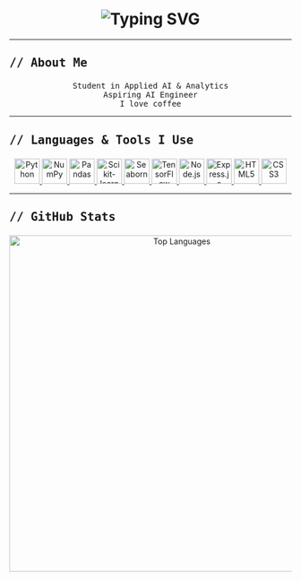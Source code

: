 <h1 align="center">
  <img src="https://readme-typing-svg.demolab.com?font=Fira+Code&size=28&duration=3000&pause=500&center=true&vCenter=true&width=600&lines=Hello!+I'm+Eclipse+%3A)" alt="Typing SVG" />
</h1>

---

<h2><pre>// About Me</pre></h2>

<div align="center">

<pre>
Student in Applied AI & Analytics
Aspiring AI Engineer
I love coffee
</pre>

</div>

---

<h2><pre>// Languages & Tools I Use</pre></h2>

<p align="center">
  <a href="https://www.python.org/" target="_blank">
    <img src="https://cdn.worldvectorlogo.com/logos/python-4.svg" alt="Python" width="45" height="45"/>
  </a>
  <a href="https://numpy.org/" target="_blank">
    <img src="https://cdn.worldvectorlogo.com/logos/numpy-1.svg" alt="NumPy" width="45" height="45"/>
  </a>
  <a href="https://pandas.pydata.org/" target="_blank">
    <img src="https://icon.icepanel.io/Technology/png-shadow-512/Pandas.png" alt="Pandas" width="45" height="45"/>
  </a>
  <a href="https://scikit-learn.org/" target="_blank">
    <img src="https://icon.icepanel.io/Technology/svg/scikit-learn.svg" alt="Scikit-learn" width="45" height="45"/>
  </a>
  <a href="https://seaborn.pydata.org/" target="_blank">
    <img src="https://seaborn.pydata.org/_images/logo-mark-lightbg.svg" alt="Seaborn" width="45" height="45"/>
  </a>
  <a href="https://www.tensorflow.org/" target="_blank">
    <img src="https://icon.icepanel.io/Technology/svg/TensorFlow.svg" alt="TensorFlow" width="45" height="45"/>
  </a>
  <a href="https://nodejs.org/" target="_blank">
    <img src="https://icon.icepanel.io/Technology/svg/Node.js.svg" alt="Node.js" width="45" height="45"/>
  </a>
  <a href="https://expressjs.com/" target="_blank">
    <img src="https://icon.icepanel.io/Technology/png-shadow-512/Express.png" alt="Express.js" width="45" height="45"/>
  </a>
  <a href="https://www.w3.org/html/" target="_blank">
    <img src="https://cdn.worldvectorlogo.com/logos/html-1.svg" alt="HTML5" width="45" height="45"/>
  </a>
  <a href="https://www.w3schools.com/css/" target="_blank">
    <img src="https://cdn.worldvectorlogo.com/logos/css-3.svg" alt="CSS3" width="45" height="45"/>
  </a>
</p>

---

<h2><pre>// GitHub Stats</pre></h2>

<div align="center">

<img 
  src="https://github-readme-stats.vercel.app/api/top-langs?username=fountainnnnn&show_icons=true&locale=en&layout=compact&theme=tokyonight&hide_border=true" 
  alt="Top Languages"
  width=600
/>

</div>


